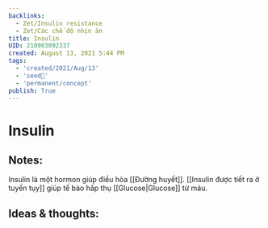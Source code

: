 ```yaml
---
backlinks:
  - Zet/Insulin resistance
  - Zet/Các chế độ nhịn ăn
title: Insulin
UID: 210903092337
created: August 13, 2021 5:44 PM
tags:
  - 'created/2021/Aug/13'
  - 'seed🥜'
  - 'permanent/concept'
publish: True
---
```

# Insulin

## Notes:
Insulin là một hormon giúp điều hòa [[Đường huyết]]. [[Insulin được tiết ra ở tuyến tụy]] giúp tế bào hấp thụ [[Glucose|Glucose]] từ máu.

## Ideas & thoughts:
